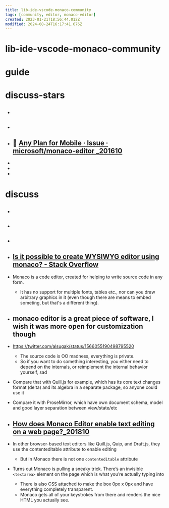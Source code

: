 ```yaml
---
title: lib-ide-vscode-monaco-community
tags: [community, editor, monaco-editor]
created: 2023-01-21T18:56:44.012Z
modified: 2024-08-24T16:17:41.676Z
---
```


# lib-ide-vscode-monaco-community

# guide

# discuss-stars
- ##

- ##

- ## 📱 [Any Plan for Mobile · Issue · microsoft/monaco-editor _201610](https://github.com/microsoft/monaco-editor/issues/246)
-
-
-

# discuss
- ##

- ##

- ##

- ## [Is it possible to create WYSIWYG editor using monaco? - Stack Overflow](https://stackoverflow.com/questions/64549041/is-it-possible-to-create-wysiwyg-editor-using-monaco)
- Monaco is a code editor, created for helping to write source code in any form.
  - It has no support for multiple fonts, tables etc., nor can you draw arbitrary graphics in it (even though there are means to embed someting, but that's a different thing).

- ## monaco editor is a great piece of software, I wish it was more open for customization though
- https://twitter.com/alsugak/status/1566055190498795520
  - The source code is OO madness, everything is private.
  - So if you want to do something interesting, you either need to depend on the internals, or reimplement the internal behavior yourself, sad

- Compare that with Quill.js for example, which has its core text changes format (delta) and its algebra in a separate package, so anyone could use it

- Compare it with ProseMirror, which have own document schema, model and good layer separation between view/state/etc

- ## [How does Monaco Editor enable text editing on a web page?_201810](https://www.mozzafiller.com/posts/how-does-monaco-editor-enable-text-editing-on-a-web-page)
- In other browser-based text editors like Quill.js, Quip, and Draft.js, they use the contenteditable attribute to enable editing
  - But in Monaco there is not one `contenteditable` attribute
- Turns out Monaco is pulling a sneaky trick. There’s an invisible `<textarea>` element on the page which is what you’re actually typing into
  - There is also CSS attached to make the box 0px x 0px and have everything completely transparent.
  - Monaco gets all of your keystrokes from there and renders the nice HTML you actually see.
